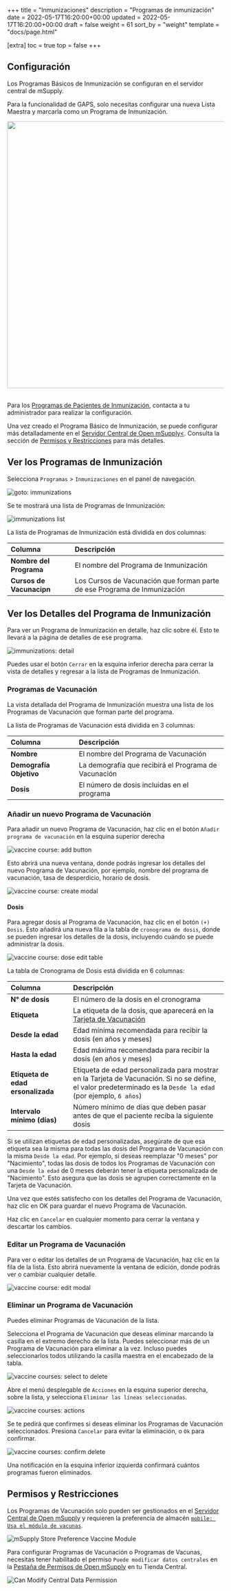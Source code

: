 +++
title = "Inmunizaciones"
description = "Programas de inmunización"
date = 2022-05-17T16:20:00+00:00
updated = 2022-05-17T16:20:00+00:00
draft = false
weight = 61
sort_by = "weight"
template = "docs/page.html"

[extra]
toc = true
top = false
+++

## Configuración

Los Programas Básicos de Inmunización se configuran en el servidor central de mSupply.

Para la funcionalidad de GAPS, solo necesitas configurar una nueva Lista Maestra y marcarla como un Programa de Inmunización.

<div align="center">
    <img src="/docs/programs/images/og_immunisation_program.png" width="620">
</div>
<br />

Para los [Programas de Pacientes de Inmunización](/docs/programs/program-module), contacta a tu administrador para realizar la configuración.

Una vez creado el Programa Básico de Inmunización, se puede configurar más detalladamente en el <a href='/docs/getting_started/central'>Servidor Central de Open mSupply<<a>. Consulta la sección de <a href="#permissions-restrictions">Permisos y Restricciones</a> para más detalles.

## Ver los Programas de Inmunización

Selecciona `Programas` > `Inmunizaciones` en el panel de navegación.

![goto: immunizations](/docs/programs/images/goto_immunizations.png)

Se te mostrará una lista de Programas de Inmunización:

![immunizations list](/docs/programs/images/immunizations.png)

La lista de Programas de Inmunización está dividida en dos columnas:

| Columna                  | Descripción                                                               |
| :----------------------- | :------------------------------------------------------------------------ |
| **Nombre del Programa**  | El nombre del Programa de Inmunización                                    |
| **Cursos de Vacunacipn** | Los Cursos de Vacunación que forman parte de ese Programa de Inmunización |

## Ver los Detalles del Programa de Inmunización

Para ver un Programa de Inmunización en detalle, haz clic sobre él. Esto te llevará a la página de detalles de ese programa.

![immunizations: detail](/docs/programs/images/immunizations_detail.png)

Puedes usar el botón `Cerrar` en la esquina inferior derecha para cerrar la vista de detalles y regresar a la lista de Programas de Inmunización.

### Programas de Vacunación

La vista detallada del Programa de Inmunización muestra una lista de los Programas de Vacunación que forman parte del programa.

La lista de Programas de Vacunación está dividida en 3 columnas:

| Columna                 | Descripción                                          |
| :---------------------- | :--------------------------------------------------- |
| **Nombre**              | El nombre del Programa de Vacunación                 |
| **Demografía Objetivo** | La demografía que recibirá el Programa de Vacunación |
| **Dosis**               | El número de dosis incluidas en el programa          |

### Añadir un nuevo Programa de Vacunación

Para añadir un nuevo Programa de Vacunación, haz clic en el botón `Añadir programa de vacunación` en la esquina superior derecha

![vaccine course: add button](/docs/programs/images/vaccine_course_add_button.png)

Esto abrirá una nueva ventana, donde podrás ingresar los detalles del nuevo Programa de Vacunación, por ejemplo, nombre del programa de vacunación, tasa de desperdicio, horario de dosis.

![vaccine course: create modal](/docs/programs/images/vaccine_course_add.png)

#### Dosis

Para agregar dosis al Programa de Vacunación, haz clic en el botón `(+) Dosis`. Esto añadirá una nueva fila a la tabla de `cronograma de dosis`, donde se pueden ingresar los detalles de la dosis, incluyendo cuándo se puede administrar la dosis.

![vaccine course: dose edit table](/docs/programs/images/vaccine_course_dose_edit.png)

La tabla de Cronograma de Dosis está dividida en 6 columnas:

| Columna                           | Descripción                                                                                                                                                     |
| :-------------------------------- | :-------------------------------------------------------------------------------------------------------------------------------------------------------------- |
| **N° de dosis**                   | El número de la dosis en el cronograma                                                                                                                          |
| **Etiqueta**                      | La etiqueta de la dosis, que aparecerá en la [Tarjeta de Vacunación](/docs/programs/program-module#vaccination-cards)                                           |
| **Desde la edad**                 | Edad mínima recomendada para recibir la dosis (en años y meses)                                                                                                 |
| **Hasta la edad**                 | Edad máxima recomendada para recibir la dosis (en años y meses)                                                                                                 |
| **Etiqueta de edad ersonalizada** | Etiqueta de edad personalizada para mostrar en la Tarjeta de Vacunación. Si no se define, el valor predeterminado es la `Desde la edad` (por ejemplo, `6 años`) |
| **Intervalo mínimo (días)**       | Número mínimo de días que deben pasar antes de que el paciente reciba la siguiente dosis                                                                        |

<div class="nota">
  Si se utilizan etiquetas de edad personalizadas, asegúrate de que esa etiqueta sea la misma para todas las dosis del Programa de Vacunación con la misma <code>Desde la edad</code>. Por ejemplo, si deseas reemplazar "0 meses" por "Nacimiento", todas las dosis de todos los Programas de Vacunación con una <code>Desde la edad</code> de 0 meses deberán tener la etiqueta personalizada de "Nacimiento". Esto asegura que las dosis se agrupen correctamente en la Tarjeta de Vacunación.
</div>

Una vez que estés satisfecho con los detalles del Programa de Vacunación, haz clic en OK para guardar el nuevo Programa de Vacunación.

Haz clic en `Cancelar` en cualquier momento para cerrar la ventana y descartar los cambios.

### Editar un Programa de Vacunación

Para ver o editar los detalles de un Programa de Vacunación, haz clic en la fila de la lista. Esto abrirá nuevamente la ventana de edición, donde podrás ver o cambiar cualquier detalle.

![vaccine course: edit modal](/docs/programs/images/vaccine_course_detail.png)

### Eliminar un Programa de Vacunación

Puedes eliminar Programas de Vacunación de la lista.

Selecciona el Programa de Vacunación que deseas eliminar marcando la casilla en el extremo derecho de la lista. Puedes seleccionar más de un Programa de Vacunación para eliminar a la vez. Incluso puedes seleccionarlos todos utilizando la casilla maestra en el encabezado de la tabla.

![vaccine courses: select to delete](/docs/programs/images/vaccine_courses_select.png)

Abre el menú desplegable de `Acciones` en la esquina superior derecha, sobre la lista, y selecciona `Eliminar las líneas seleccionadas`.

![vaccine courses: actions](/docs/programs/images/immunizations_actions.png)

Se te pedirá que confirmes si deseas eliminar los Programas de Vacunación seleccionados. Presiona `Cancelar` para evitar la eliminación, o `Ok` para confirmar.

![vaccine courses: confirm delete](/docs/programs/images/vaccine_courses_confirm_delete.png)

Una notificación en la esquina inferior izquierda confirmará cuántos programas fueron eliminados.

## Permisos y Restricciones

Los Programas de Vacunación solo pueden ser gestionados en el [Servidor Central de Open mSupply](/docs/getting_started/central-server) y requieren la preferencia de almacén [`mobile: Usa el módulo de vacunas`](https://docs.msupply.org.nz/cold_chain_equipment:mobile?s[]=vaccine#enable_the_vaccine_module_for_the_mobile_store).

![mSupply Store Preference Vaccine Module](/docs/programs/images/vaccine_module.png)

Para configurar Programas de Vacunación o Programas de Vacunas, necesitas tener habilitado el permiso `Puede modificar datos centrales` en la [Pestaña de Permisos de Open mSupply](https://docs.msupply.org.nz/admin:managing_users?s[]=permission#open_msupply_permissions_tab) en tu Tienda Central.

![Can Modify Central Data Permission](/docs/programs/images/can_modify_central.png)

